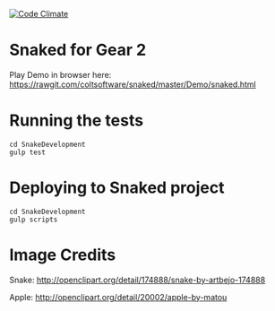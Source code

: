 [![Code Climate](https://codeclimate.com/github/coltsoftware/snaked/badges/gpa.svg)](https://codeclimate.com/github/coltsoftware/snaked)

Snaked for Gear 2
=================

Play Demo in browser here: https://rawgit.com/coltsoftware/snaked/master/Demo/snaked.html

Running the tests
=================

    cd SnakeDevelopment
    gulp test
    
Deploying to Snaked project
===========================

    cd SnakeDevelopment
    gulp scripts

Image Credits
=============

Snake:
http://openclipart.org/detail/174888/snake-by-artbejo-174888

Apple:
http://openclipart.org/detail/20002/apple-by-matou
